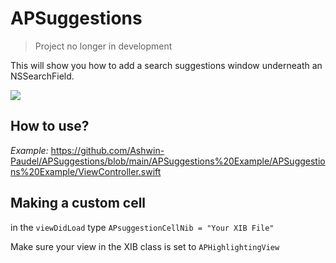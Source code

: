 # APSuggestions
> Project no longer in development

This will show you how to add a search suggestions window underneath an NSSearchField.

![](image1.png)

## How to use?
*Example:*
https://github.com/Ashwin-Paudel/APSuggestions/blob/main/APSuggestions%20Example/APSuggestions%20Example/ViewController.swift

## Making a custom cell
in the `viewDidLoad` type `APsuggestionCellNib = "Your XIB File"`

Make sure your view in the XIB class is set to `APHighlightingView`
 
